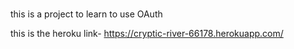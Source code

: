 #####
this is a project to learn to use OAuth

this is the heroku link-  https://cryptic-river-66178.herokuapp.com/
